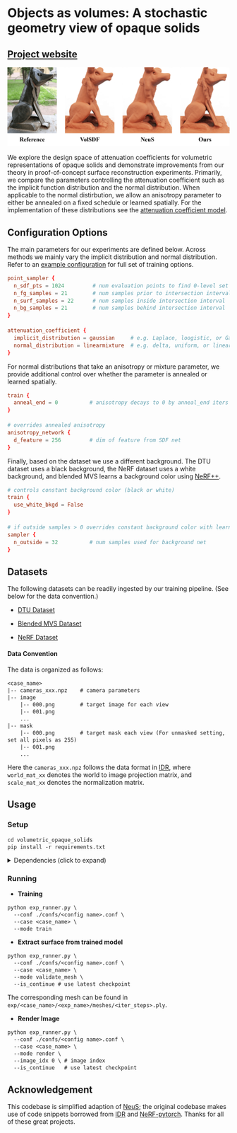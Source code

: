# Objects as volumes: A stochastic geometry view of opaque solids
## [Project website](https://imaging.cs.cmu.edu/volumetric_opaque_solids/)

<p align="center">
  <img src="static/comparison.png"/>
</p>

We explore the design space of attenuation coefficients for volumetric representations of opaque solids and demonstrate improvements from our theory in proof-of-concept surface reconstruction experiments. Primarily, we compare the parameters controlling the attenuation coefficient such as the implicit function distribution and the normal distribution. When applicable to the normal distirbution, we allow an anisotropy parameter to either be annealed on a fixed schedule or learned spatially. For the implementation of these distributions see the [attenuation coefficient model](./models/attenuation_coefficient.py).

## Configuration Options
The main parameters for our experiments are defined below. Across methods we mainly vary the implicit distribution and normal distribution. Refer to an [example configuration](./confs/gaussian_linearmixture_spatial_bg.conf) for full set of training options.

```conf
point_sampler {
  n_sdf_pts = 1024         # num evaluation points to find 0-level set intersection
  n_fg_samples = 21        # num samples prior to intersection interval
  n_surf_samples = 22      # num samples inside intersection interval
  n_bg_samples = 21        # num samples behind intersection interval
}

attenuation_coefficient {
  implicit_distribution = gaussian     # e.g. Laplace, loogistic, or Gaussian
  normal_distribution = linearmixture  # e.g. delta, uniform, or linear mixture
}
```
For normal distributions that take an anisotropy or mixture parameter, we provide additional control over whether the parameter is annealed or learned spatially.
```conf
train {
  anneal_end = 0          # anisotropy decays to 0 by anneal_end iters
}

# overrides annealed anisotropy
anisotropy_network {
  d_feature = 256         # dim of feature from SDF net
}
```
Finally, based on the dataset we use a different background. The DTU dataset uses a black background, the NeRF dataset uses a white background, and blended MVS learns a background color using [NeRF++](https://github.com/Kai-46/nerfplusplus).
```conf
# controls constant background color (black or white)
train {
  use_white_bkgd = False
}

# if outside samples > 0 overrides constant background color with learned background
sampler {
  n_outside = 32          # num samples used for background net
}

```
## Datasets
The following datasets can be readily ingested by our training pipeline. (See below for the data convention.)

* [DTU Dataset](https://volumetric-opaque-solids.s3.us-east-2.amazonaws.com/public_data/dtu.zip)

* [Blended MVS Dataset](https://volumetric-opaque-solids.s3.us-east-2.amazonaws.com/public_data/bmvs.zip)

* [NeRF Dataset](https://volumetric-opaque-solids.s3.us-east-2.amazonaws.com/public_data/nerf.zip)

#### Data Convention
The data is organized as follows:

```
<case_name>
|-- cameras_xxx.npz    # camera parameters
|-- image
    |-- 000.png        # target image for each view
    |-- 001.png
    ...
|-- mask
    |-- 000.png        # target mask each view (For unmasked setting, set all pixels as 255)
    |-- 001.png
    ...
```

Here the `cameras_xxx.npz` follows the data format in [IDR](https://github.com/lioryariv/idr/blob/main/DATA_CONVENTION.md), where `world_mat_xx` denotes the world to image projection matrix, and `scale_mat_xx` denotes the normalization matrix.

## Usage
### Setup
```shell
cd volumetric_opaque_solids
pip install -r requirements.txt
```
<details>
  <summary> Dependencies (click to expand) </summary>
  trimesh==3.9.8
  numpy==1.26.2
  pyhocon==0.3.57
  opencv_python==4.8.1.78
  tqdm==4.50.2
  torch==1.13.0
  scipy==1.11.3
  PyMCubes==0.1.2
  tensorboard
</details>

### Running

- **Training**

```shell
python exp_runner.py \
  --conf ./confs/<config name>.conf \
  --case <case_name> \
  --mode train
```

- **Extract surface from trained model** 

```shell
python exp_runner.py \
  --conf ./confs/<config name>.conf \
  --case <case_name> \
  --mode validate_mesh \
  --is_continue # use latest checkpoint
```

The corresponding mesh can be found in `exp/<case_name>/<exp_name>/meshes/<iter_steps>.ply`.

- **Render Image**

```shell
python exp_runner.py \
  --conf ./confs/<config name>.conf \
  --case <case_name> \
  --mode render \
  --image_idx 0 \ # image index
  --is_continue   # use latest checkpoint
```

## Acknowledgement
This codebase is simplified adaption of [NeuS](https://github.com/Totoro97/NeuS); the original codebase makes use of code snippets borrowed from [IDR](https://github.com/lioryariv/idr) and [NeRF-pytorch](https://github.com/yenchenlin/nerf-pytorch). Thanks for all of these great projects.

